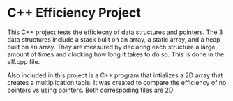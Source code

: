 # C++ Efficiency Project
This C++ project tests the efficiecny of data structures and pointers.  The 3 data structures include a stack built on an array, a static array, and a heap built on an array.  They are measured by declaring each structure a large amount of times and clocking how long it takes to do so.  This is done in the eff.cpp file.

Also included in this project is a C++ program that intializes a 2D array that creates a multiplication table.  It was created to compare the efficiency of no pointers vs using pointers.  Both correspoding files are 2D
